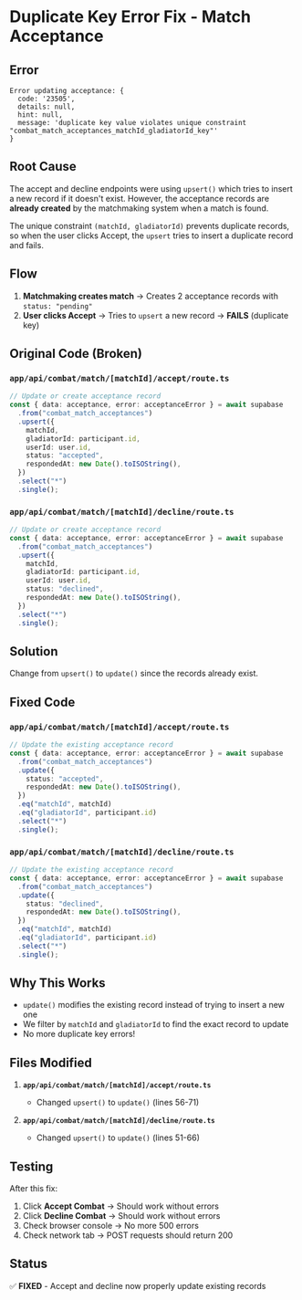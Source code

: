 # Duplicate Key Error Fix - Match Acceptance

## Error

```
Error updating acceptance: {
  code: '23505',
  details: null,
  hint: null,
  message: 'duplicate key value violates unique constraint "combat_match_acceptances_matchId_gladiatorId_key"'
}
```

## Root Cause

The accept and decline endpoints were using `upsert()` which tries to insert a new record if it doesn't exist. However, the acceptance records are **already created** by the matchmaking system when a match is found.

The unique constraint `(matchId, gladiatorId)` prevents duplicate records, so when the user clicks Accept, the `upsert` tries to insert a duplicate record and fails.

## Flow

1. **Matchmaking creates match** → Creates 2 acceptance records with `status: "pending"`
2. **User clicks Accept** → Tries to `upsert` a new record → **FAILS** (duplicate key)

## Original Code (Broken)

### `app/api/combat/match/[matchId]/accept/route.ts`
```typescript
// Update or create acceptance record
const { data: acceptance, error: acceptanceError } = await supabase
  .from("combat_match_acceptances")
  .upsert({
    matchId,
    gladiatorId: participant.id,
    userId: user.id,
    status: "accepted",
    respondedAt: new Date().toISOString(),
  })
  .select("*")
  .single();
```

### `app/api/combat/match/[matchId]/decline/route.ts`
```typescript
// Update or create acceptance record
const { data: acceptance, error: acceptanceError } = await supabase
  .from("combat_match_acceptances")
  .upsert({
    matchId,
    gladiatorId: participant.id,
    userId: user.id,
    status: "declined",
    respondedAt: new Date().toISOString(),
  })
  .select("*")
  .single();
```

## Solution

Change from `upsert()` to `update()` since the records already exist.

## Fixed Code

### `app/api/combat/match/[matchId]/accept/route.ts`
```typescript
// Update the existing acceptance record
const { data: acceptance, error: acceptanceError } = await supabase
  .from("combat_match_acceptances")
  .update({
    status: "accepted",
    respondedAt: new Date().toISOString(),
  })
  .eq("matchId", matchId)
  .eq("gladiatorId", participant.id)
  .select("*")
  .single();
```

### `app/api/combat/match/[matchId]/decline/route.ts`
```typescript
// Update the existing acceptance record
const { data: acceptance, error: acceptanceError } = await supabase
  .from("combat_match_acceptances")
  .update({
    status: "declined",
    respondedAt: new Date().toISOString(),
  })
  .eq("matchId", matchId)
  .eq("gladiatorId", participant.id)
  .select("*")
  .single();
```

## Why This Works

- `update()` modifies the existing record instead of trying to insert a new one
- We filter by `matchId` and `gladiatorId` to find the exact record to update
- No more duplicate key errors!

## Files Modified

1. **`app/api/combat/match/[matchId]/accept/route.ts`**
   - Changed `upsert()` to `update()` (lines 56-71)

2. **`app/api/combat/match/[matchId]/decline/route.ts`**
   - Changed `upsert()` to `update()` (lines 51-66)

## Testing

After this fix:
1. Click **Accept Combat** → Should work without errors
2. Click **Decline Combat** → Should work without errors
3. Check browser console → No more 500 errors
4. Check network tab → POST requests should return 200

## Status

✅ **FIXED** - Accept and decline now properly update existing records

